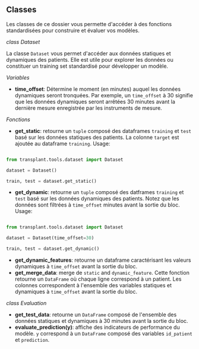 ## Classes

Les classes de ce dossier vous permette d'accéder à des fonctions standardisées pour construire et évaluer vos modèles.

_class_ *Dataset*

La classe `Dataset` vous permet d'accéder aux données statiques et dynamiques des patients. Elle est utile pour explorer les données ou constituer un training set standardisé pour développer un modèle.

_Variables_

- **time_offset**: Détermine le moment (en minutes) auquel les données dynamiques seront tronquées. Par exemple, un `time_offset` à 30 signifie que les données dynamiques seront arrêtées 30 minutes avant la dernière mesure enregistrée par les instruments de mesure. 

_Fonctions_

  - **get_static**: retourne un `tuple` composé des dataframes `training` et `test` basé sur les données statiques des patients. La colonne `target` est  ajoutée au dataframe `training`. Usage:

  ```python

  from transplant.tools.dataset import Dataset

  dataset = Dataset()

  train, test = dataset.get_static()

  ```

  - **get_dynamic**: retourne un `tuple` composé des datframes `training` et `test` basé sur les données  dynamiques des patients. Notez que les données sont filtrées à `time_offset` minutes avant la sortie du bloc. Usage:

  ```python

  from transplant.tools.dataset import Dataset

  dataset = Dataset(time_offset=30)

  train, test = dataset.get_dynamic()

  ```

  - **get_dynamic_features**: retourne un dataframe caractérisant les valeurs dynamiques à `time_offset` avant la sortie du bloc.
  - **get_merge_data**: merge de `static` and `dynamic_feature`. Cette fonction retourne un `DataFrame` où chaque ligne correspond à un patient. Les colonnes correspondent à l'ensemble des variables statiques et dynamiques à `time_offset` avant la sortie du bloc.

_class_ *Evaluation*

  - **get_test_data**: retourne un `DataFrame` composé de l'ensemble des données statiques et dynamiques à 30 minutes avant la sortie du bloc.
  - **evaluate_prediction(y)**: affiche des indicateurs de performance du modèle. `y` correspond à un `DataFrame` composé des variables `id_patient` et `prediction`.
